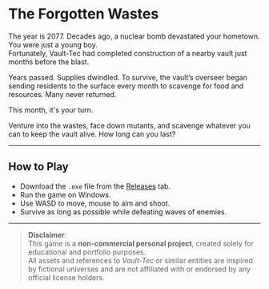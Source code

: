 # The Forgotten Wastes

The year is 2077. Decades ago, a nuclear bomb devastated your hometown. You were just a young boy.  
Fortunately, Vault-Tec had completed construction of a nearby vault just months before the blast.

Years passed. Supplies dwindled. To survive, the vault’s overseer began sending residents to the surface every month to scavenge for food and resources. Many never returned.

This month, it's your turn.

Venture into the wastes, face down mutants, and scavenge whatever you can to keep the vault alive. How long can you last?

---

## How to Play

- Download the `.exe` file from the [Releases](https://github.com/your-url-here/releases) tab.
- Run the game on Windows.
- Use WASD to move, mouse to aim and shoot.
- Survive as long as possible while defeating waves of enemies.

---

> **Disclaimer**:  
> This game is a **non-commercial personal project**, created solely for educational and portfolio purposes.  
> All assets and references to *Vault-Tec* or similar entities are inspired by fictional universes and are not affiliated with or endorsed by any official license holders.
